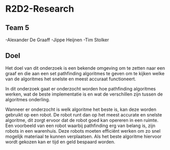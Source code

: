 # R2D2-Research

## Team 5
  -Alexander De Graaff
  -Jippe Heijnen
  -Tim Stolker

## Doel
Het doel van dit onderzoek is een bekende omgeving om te zetten naar een graaf en die aan een set pathfinding algoritmes te geven om te kijken welke van de algoritmes het snelste en meest accuraat functioneert.

In dit onderzoek gaat er onderzocht worden hoe pathfinding algoritmes werken, wat de beste implementatie is en wat de verschillen zijn tussen de algoritmes onderling.

Wanneer er onderzocht is welk algoritme het beste is, kan deze worden gebruikt op een robot. De robot runt dan op het meest accurate en snelste algoritme, dit zorgt ervoor dat de robot goed kan opereren in een ruimte. Een voorbeeld van een robot waarbij pathfinding erg van belang is, zijn robots in een warenhuis. Deze robots moeten efficiënt werken om zo snel mogelijk materiaal te kunnen verplaatsen. Als het beste algoritme hiervoor wordt gekozen kan er tijd en geld bespaard worden.

